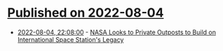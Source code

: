 # [Published on 2022-08-04](index.md)

* [2022-08-04, 22:08:00](https://soylentnews.org/article.pl?sid=22/08/04/0323208&from=rss) - [NASA Looks to Private Outposts to Build on International Space Station's Legacy](https://soylentnews.org/article.pl?sid=22/08/04/0323208&from=rss)
